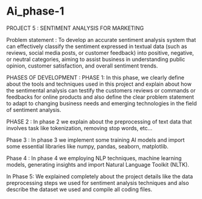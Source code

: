 # Ai_phase-1
PROJECT 5 : SENTIMENT ANALYSIS FOR MARKETING

Problem statement :
To develop an accurate sentiment analysis system that can effectively classify the sentiment expressed in textual data (such as reviews, social media posts, or customer feedback) into positive, negative, or neutral categories, aiming to assist business in understanding public opinion, customer satisfaction, and overall sentiment trends.

PHASES OF DEVELOPMENT : 
PHASE 1:
     In this phase, we clearly define about the tools and techniques used in this project and explain about how the sentimental analysis can testify the customers reviews or commands or feedbacks for online products and also define the clear problem statement to adapt to changing business needs and emerging technologies in the field of sentiment analysis.

PHASE 2 :
     In phase 2 we explain about the preprocessing of text data that involves task like tokenization, removing stop words, etc…

Phase 3 :
     In phase 3 we implement some training AI models and import some essential libraries like numpy, pandas, seaborn, matplotlib.

Phase 4 :
         In phase 4 we employing NLP techniques, machine learning models, generating insights and import Natural Language Toolkit (NLTK).


In Phase 5:
         We explained completely about the project details like the data preprocessing steps we used for sentiment analysis techniques and also describe the dataset we used and compile all coding files.
